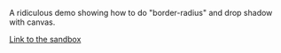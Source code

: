 A ridiculous demo showing how to do "border-radius" and drop shadow with canvas.

[Link to the sandbox](https://codesandbox.io/s/pedantic-hellman-lrwkg)
